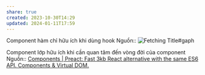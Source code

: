```yaml
---
share: true
created: 2023-10-30T14:29
updated: 2024-01-11T17:59
---
```

Component hàm chỉ hữu ích khi dùng hook
Nguồn:: ![Fetching Title#gaph](https://youtu.be/geRMeU1JExk?si=WrqoU8GRdyT7po1S)

Component lớp hữu ích khi cần quan tâm đến vòng đời của component
Nguồn:: [Components | Preact: Fast 3kb React alternative with the same ES6 API. Components & Virtual DOM.](https://preactjs.com/tutorial/03-components/)